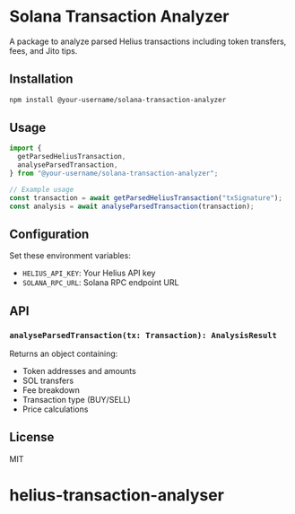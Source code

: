 # Solana Transaction Analyzer

A package to analyze parsed Helius transactions including token transfers, fees, and Jito tips.

## Installation

```bash
npm install @your-username/solana-transaction-analyzer
```

## Usage

```javascript
import {
  getParsedHeliusTransaction,
  analyseParsedTransaction,
} from "@your-username/solana-transaction-analyzer";

// Example usage
const transaction = await getParsedHeliusTransaction("txSignature");
const analysis = await analyseParsedTransaction(transaction);
```

## Configuration

Set these environment variables:

- `HELIUS_API_KEY`: Your Helius API key
- `SOLANA_RPC_URL`: Solana RPC endpoint URL

## API

### `analyseParsedTransaction(tx: Transaction): AnalysisResult`

Returns an object containing:

- Token addresses and amounts
- SOL transfers
- Fee breakdown
- Transaction type (BUY/SELL)
- Price calculations

## License

MIT
# helius-transaction-analyser
